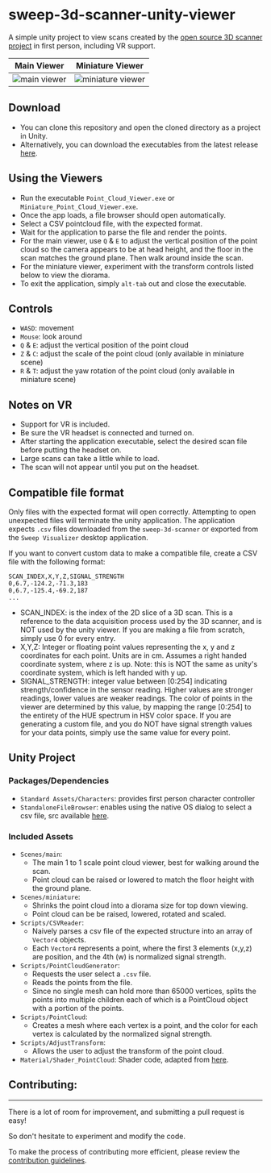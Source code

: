 # sweep-3d-scanner-unity-viewer
A simple unity project to view scans created by the [open source 3D scanner project](https://github.com/scanse/sweep-3d-scanner) in first person, including VR support.


Main Viewer                |  Miniature Viewer
:-------------------------:|:-------------------------:
![main viewer](https://s3.amazonaws.com/scanse/3D-Scanner/docs/imgs/viewer/main_viewer.PNG)  |  ![miniature viewer](https://s3.amazonaws.com/scanse/3D-Scanner/docs/imgs/viewer/miniature_viewer.PNG)

## Download
- You can clone this repository and open the cloned directory as a project in Unity.
- Alternatively, you can download the executables from the latest release [here](https://github.com/scanse/sweep-3d-scanner-unity-viewer/releases).

## Using the Viewers
- Run the executable `Point_Cloud_Viewer.exe` or `Miniature_Point_Cloud_Viewer.exe`.
- Once the app loads, a file browser should open automatically. 
- Select a CSV pointcloud file, with the expected format.
- Wait for the application to parse the file and render the points.
- For the main viewer, use `Q` & `E` to adjust the vertical position of the point cloud so the camera appears to be at head height, and the floor in the scan matches the ground plane. Then walk around inside the scan.
- For the miniature viewer, experiment with the transform controls listed below to view the diorama.
- To exit the application, simply `alt-tab` out and close the executable.

## Controls
- `WASD`: movement
- `Mouse`: look around
- `Q` & `E`: adjust the vertical position of the point cloud
- `Z` & `C`: adjust the scale of the point cloud (only available in miniature scene)
- `R` & `T`: adjust the yaw rotation of the point cloud (only available in miniature scene)

## Notes on VR
- Support for VR is included.
- Be sure the VR headset is connected and turned on.
- After starting the application executable, select the desired scan file before putting the headset on.
- Large scans can take a little while to load.
- The scan will not appear until you put on the headset.

## Compatible file format
Only files with the expected format will open correctly. Attempting to open unexpected files will terminate the unity application. The application expects `.csv` files downloaded from the `sweep-3d-scanner` or exported from the `Sweep Visualizer` desktop application. 

If you want to convert custom data to make a compatible file, create a CSV file with the following format:
```csv
SCAN_INDEX,X,Y,Z,SIGNAL_STRENGTH
0,6.7,-124.2,-71.3,183
0,6.7,-125.4,-69.2,187
...
```

- SCAN_INDEX: is the index of the 2D slice of a 3D scan. This is a reference to the data acquisition process used by the 3D scanner, and is NOT used by the unity viewer. If you are making a file from scratch, simply use 0 for every entry.
- X,Y,Z: Integer or floating point values representing the x, y and z coordinates for each point. Units are in cm. Assumes a right handed coordinate system, where z is up. Note: this is NOT the same as unity's coordinate system, which is left handed with y up.
- SIGNAL_STRENGTH: integer value between [0:254] indicating strength/confidence in the sensor reading. Higher values are stronger readings, lower values are weaker readings. The color of points in the viewer are determined by this value, by mapping the range [0:254] to the entirety of the HUE spectrum in HSV color space. If you are generating a custom file, and you do NOT have signal strength values for your data points, simply use the same value for every point. 


## Unity Project
### Packages/Dependencies
- `Standard Assets/Characters`: provides first person character controller
- `StandaloneFileBrowser`: enables using the native OS dialog to select a csv file, src available [here](https://github.com/gkngkc/UnityStandaloneFileBrowser).

### Included Assets
- `Scenes/main`: 
  - The main 1 to 1 scale point cloud viewer, best for walking around the scan.
  - Point cloud can be raised or lowered to match the floor height with the ground plane.
- `Scenes/miniature`:
  - Shrinks the point cloud into a diorama size for top down viewing. 
  - Point cloud can be be raised, lowered, rotated and scaled.
- `Scripts/CSVReader`: 
  - Naively parses a csv file of the expected structure into an array of `Vector4` objects. 
  - Each `Vector4` represents a point, where the first 3 elements (x,y,z) are position, and the 4th (w) is normalized signal strength.
- `Scripts/PointCloudGenerator`: 
  - Requests the user select a `.csv` file.
  - Reads the points from the file.
  - Since no single mesh can hold more than 65000 vertices, splits the points into multiple children each of which is a PointCloud object with a portion of the points. 
- `Scripts/PointCloud`: 
  - Creates a mesh where each vertex is a point, and the color for each vertex is calculated by the normalized signal strength.
- `Scripts/AdjustTransform`: 
  - Allows the user to adjust the transform of the point cloud.
- `Material/Shader_PointCloud`: Shader code, adapted from [here](http://www.kamend.com/2014/05/rendering-a-point-cloud-inside-unity/).

## Contributing:
-------------------
There is a lot of room for improvement, and submitting a pull request is easy! 

So don't hesitate to experiment and modify the code.

To make the process of contributing more efficient, please review the [contribution guidelines](.github/CONTRIBUTING.md).